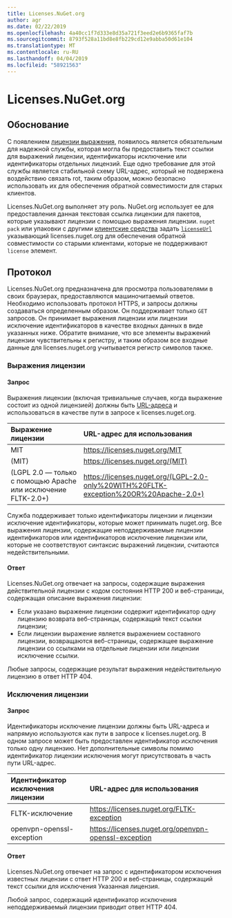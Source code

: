 ```yaml
---
title: Licenses.NuGet.org
author: agr
ms.date: 02/22/2019
ms.openlocfilehash: 4a40cc1f7d333e8d35a721f3eed2e6b9365faf7b
ms.sourcegitcommit: 8793f528a11bd8e8fb229cd12e9abba50d61e104
ms.translationtype: MT
ms.contentlocale: ru-RU
ms.lasthandoff: 04/04/2019
ms.locfileid: "58921563"
---
```

# <a name="licensesnugetorg"></a>Licenses.NuGet.org

## <a name="rationale"></a>Обоснование

С появлением [лицензии выражения](nuspec.md#license), появилось является обязательным для надежной службы, которая могла бы предоставить текст ссылки для выражений лицензии, идентификаторы исключение или идентификаторы отдельных лицензий.
Еще одно требование для этой службы является стабильной схему URL-адрес, который не подвержена воздействию связать rot, таким образом, можно безопасно использовать их для обеспечения обратной совместимости для старых клиентов.

Licenses.NuGet.org выполняет эту роль. NuGet.org использует ее для предоставления данная текстовая ссылка лицензии для пакетов, которые указывают лицензии с помощью выражения лицензии. `nuget pack` или упаковки с другими [клиентские средства](https://docs.microsoft.com/en-us/nuget/install-nuget-client-tools) задать [ `licenseUrl` ](nuspec.md#licenseurl) указывающий licenses.nuget.org для обеспечения обратной совместимости со старыми клиентами, которые не поддерживают `license` элемент.

## <a name="protocol"></a>Протокол

Licenses.NuGet.org предназначена для просмотра пользователями в своих браузерах, предоставляются машиночитаемый ответов.
Необходимо использовать протокол HTTPS, и запросы должны создаваться определенным образом. Он поддерживает только `GET` запросов.
Он принимает выражения лицензии или лицензии исключение идентификаторов в качестве входных данных в виде указанных ниже. Обратите внимание, что все элементы выражений лицензии чувствительны к регистру, и таким образом все входные данные для licenses.nuget.org учитывается регистр символов также.

### <a name="license-expressions"></a>Выражения лицензии

#### <a name="request"></a>Запрос

Выражения лицензии (включая тривиальные случаев, когда выражение состоит из одной лицензией) должны быть [URL-адреса](https://tools.ietf.org/html/rfc3986#section-2.1) и использоваться в качестве пути в запросе к licenses.nuget.org.

| Выражение лицензии | URL-адрес для использования |
|:---|:---|
| MIT                                                | <https://licenses.nuget.org/MIT> |
| (MIT)                                              | <https://licenses.nuget.org/(MIT)> |
| (LGPL 2.0 — только с помощью Apache или исключение FLTK-2.0+) | <https://licenses.nuget.org/(LGPL-2.0-only%20WITH%20FLTK-exception%20OR%20Apache-2.0+)> |

Служба поддерживает только идентификаторы лицензии и лицензии исключение идентификаторы, которые может принимать nuget.org. Все выражения лицензии, содержащие неподдерживаемые лицензии идентификаторов или идентификаторов исключение лицензии или, которые не соответствуют синтаксис выражений лицензии, считаются недействительными.

#### <a name="response"></a>Ответ

Licenses.NuGet.org отвечает на запросы, содержащие выражения действительной лицензии с кодом состояния HTTP 200 и веб-страницы, содержащая описание выражения лицензии:

* Если указано выражение лицензии содержит идентификатор одну лицензию возврата веб-страницы, содержащий текст ссылки лицензии;
* Если лицензии выражение является выражением составного лицензии, возвращаются веб-страницы, содержащее выражение лицензии со ссылками на отдельные лицензии или лицензии исключение ссылки.

Любые запросы, содержащие результат выражения недействительную лицензию в ответ HTTP 404.

### <a name="license-exceptions"></a>Исключения лицензии

#### <a name="request"></a>Запрос

Идентификаторы исключение лицензии должны быть URL-адреса и напрямую используются как пути в запросе к licenses.nuget.org. В одном запросе может быть предоставлен идентификатор исключения только одну лицензию. Нет дополнительные символы помимо идентификатор лицензии исключения могут присутствовать в часть пути URL-адрес.

| Идентификатор исключения лицензии | URL-адрес для использования |
|:---|:---|
|FLTK-исключение            | <https://licenses.nuget.org/FLTK-exception> |
|openvpn-openssl-exception | <https://licenses.nuget.org/openvpn-openssl-exception> |

#### <a name="response"></a>Ответ

Licenses.NuGet.org отвечает на запрос с идентификатором исключения известных лицензии с ответ HTTP 200 и веб-страницы, содержащий текст ссылки для исключения Указанная лицензия.

Любой запрос, содержащий идентификатор исключения неподдерживаемый лицензии приводит ответ HTTP 404.